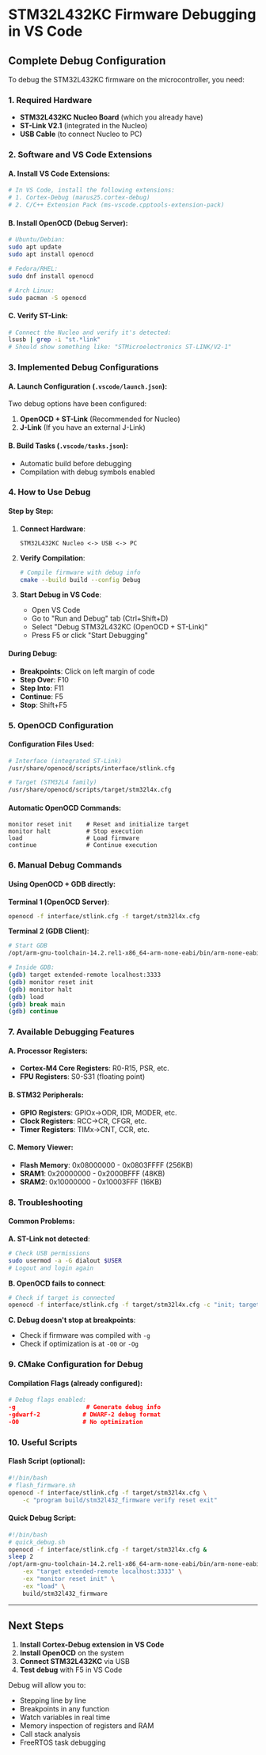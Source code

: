 # STM32L432KC Firmware Debugging in VS Code

## Complete Debug Configuration

To debug the STM32L432KC firmware on the microcontroller, you need:

### 1. **Required Hardware**
- **STM32L432KC Nucleo Board** (which you already have)
- **ST-Link V2.1** (integrated in the Nucleo)
- **USB Cable** (to connect Nucleo to PC)

### 2. **Software and VS Code Extensions**

#### A. Install VS Code Extensions:
```bash
# In VS Code, install the following extensions:
# 1. Cortex-Debug (marus25.cortex-debug)
# 2. C/C++ Extension Pack (ms-vscode.cpptools-extension-pack)
```

#### B. Install OpenOCD (Debug Server):
```bash
# Ubuntu/Debian:
sudo apt update
sudo apt install openocd

# Fedora/RHEL:
sudo dnf install openocd

# Arch Linux:
sudo pacman -S openocd
```

#### C. Verify ST-Link:
```bash
# Connect the Nucleo and verify it's detected:
lsusb | grep -i "st.*link"
# Should show something like: "STMicroelectronics ST-LINK/V2-1"
```

### 3. **Implemented Debug Configurations**

#### A. Launch Configuration (`.vscode/launch.json`):
Two debug options have been configured:

1. **OpenOCD + ST-Link** (Recommended for Nucleo)
2. **J-Link** (If you have an external J-Link)

#### B. Build Tasks (`.vscode/tasks.json`):
- Automatic build before debugging
- Compilation with debug symbols enabled

### 4. **How to Use Debug**

#### Step by Step:

1. **Connect Hardware**:
   ```
   STM32L432KC Nucleo <-> USB <-> PC
   ```

2. **Verify Compilation**:
   ```bash
   # Compile firmware with debug info
   cmake --build build --config Debug
   ```

3. **Start Debug in VS Code**:
   - Open VS Code
   - Go to "Run and Debug" tab (Ctrl+Shift+D)
   - Select "Debug STM32L432KC (OpenOCD + ST-Link)"
   - Press F5 or click "Start Debugging"

#### During Debug:
- **Breakpoints**: Click on left margin of code
- **Step Over**: F10
- **Step Into**: F11
- **Continue**: F5
- **Stop**: Shift+F5

### 5. **OpenOCD Configuration**

#### Configuration Files Used:
```bash
# Interface (integrated ST-Link)
/usr/share/openocd/scripts/interface/stlink.cfg

# Target (STM32L4 family)
/usr/share/openocd/scripts/target/stm32l4x.cfg
```

#### Automatic OpenOCD Commands:
```gdb
monitor reset init    # Reset and initialize target
monitor halt          # Stop execution
load                  # Load firmware
continue              # Continue execution
```

### 6. **Manual Debug Commands**

#### Using OpenOCD + GDB directly:

**Terminal 1 (OpenOCD Server)**:
```bash
openocd -f interface/stlink.cfg -f target/stm32l4x.cfg
```

**Terminal 2 (GDB Client)**:
```bash
# Start GDB
/opt/arm-gnu-toolchain-14.2.rel1-x86_64-arm-none-eabi/bin/arm-none-eabi-gdb build/stm32l432_firmware

# Inside GDB:
(gdb) target extended-remote localhost:3333
(gdb) monitor reset init
(gdb) monitor halt
(gdb) load
(gdb) break main
(gdb) continue
```

### 7. **Available Debugging Features**

#### A. Processor Registers:
- **Cortex-M4 Core Registers**: R0-R15, PSR, etc.
- **FPU Registers**: S0-S31 (floating point)

#### B. STM32 Peripherals:
- **GPIO Registers**: GPIOx->ODR, IDR, MODER, etc.
- **Clock Registers**: RCC->CR, CFGR, etc.
- **Timer Registers**: TIMx->CNT, CCR, etc.

#### C. Memory Viewer:
- **Flash Memory**: 0x08000000 - 0x0803FFFF (256KB)
- **SRAM1**: 0x20000000 - 0x2000BFFF (48KB)
- **SRAM2**: 0x10000000 - 0x10003FFF (16KB)

### 8. **Troubleshooting**

#### Common Problems:

**A. ST-Link not detected**:
```bash
# Check USB permissions
sudo usermod -a -G dialout $USER
# Logout and login again
```

**B. OpenOCD fails to connect**:
```bash
# Check if target is connected
openocd -f interface/stlink.cfg -f target/stm32l4x.cfg -c "init; targets; exit"
```

**C. Debug doesn't stop at breakpoints**:
- Check if firmware was compiled with `-g`
- Check if optimization is at `-O0` or `-Og`

### 9. **CMake Configuration for Debug**

#### Compilation Flags (already configured):
```cmake
# Debug flags enabled:
-g                    # Generate debug info
-gdwarf-2            # DWARF-2 debug format
-O0                  # No optimization
```

### 10. **Useful Scripts**

#### Flash Script (optional):
```bash
#!/bin/bash
# flash_firmware.sh
openocd -f interface/stlink.cfg -f target/stm32l4x.cfg \
    -c "program build/stm32l432_firmware verify reset exit"
```

#### Quick Debug Script:
```bash
#!/bin/bash
# quick_debug.sh
openocd -f interface/stlink.cfg -f target/stm32l4x.cfg &
sleep 2
/opt/arm-gnu-toolchain-14.2.rel1-x86_64-arm-none-eabi/bin/arm-none-eabi-gdb \
    -ex "target extended-remote localhost:3333" \
    -ex "monitor reset init" \
    -ex "load" \
    build/stm32l432_firmware
```

---

## Next Steps

1. **Install Cortex-Debug extension in VS Code**
2. **Install OpenOCD** on the system
3. **Connect STM32L432KC** via USB
4. **Test debug** with F5 in VS Code

Debug will allow you to:
- Stepping line by line
- Breakpoints in any function
- Watch variables in real time
- Memory inspection of registers and RAM
- Call stack analysis
- FreeRTOS task debugging
